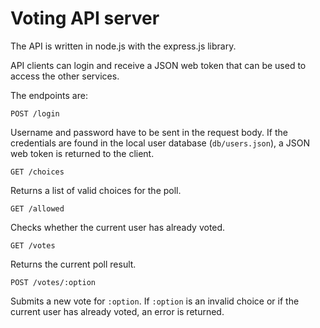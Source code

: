 # Voting API server

The API is written in node.js with the express.js library. 

API clients can login and receive a JSON web token that can be used to access the other services.

The endpoints are:

`POST /login`

Username and password have to be sent in the request body. If the credentials are found in the local user database (`db/users.json`), a JSON web token is returned to the client.

`GET /choices`

Returns a list of valid choices for the poll.

`GET /allowed`

Checks whether the current user has already voted.

`GET /votes`

Returns the current poll result.

`POST /votes/:option`

Submits a new vote for `:option`. If `:option` is an invalid choice or if the current user has already voted, an error is returned.
